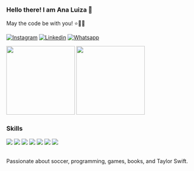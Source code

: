 ### Hello there! I am Ana Luiza 👋
May the code be with you! ⭐👩‍💻

[![Instagram](https://img.shields.io/badge/Instagram-E4405F?style=for-the-badge&logo=instagram&logoColor=white)](https://www.instagram.com/analuizalemos/)
[![Linkedin](https://img.shields.io/badge/LinkedIn-0077B5?style=for-the-badge&logo=linkedin&logoColor=white)](https://www.linkedin.com/in/ana-luiza-lemos-58485b25b/)
[![Whatsapp](https://img.shields.io/badge/WhatsApp-25D366?style=for-the-badge&logo=whatsapp&logoColor=white)](https://wa.me/5561999490666)

<div>
    <img height="180em" src=https://github-readme-stats.vercel.app/api?username=analuizalemos&theme=dark&show_icons=true>
    <img height="180em" src=https://github-readme-stats.vercel.app/api/top-langs/?username=analuizalemos&theme=dark&layout=compact>
</div>

### Skills 

<div>
    <img src=https://img.shields.io/badge/Python-14354C?style=for-the-badge&logo=python&logoColor=white>
    <img src=https://img.shields.io/badge/HTML5-E34F26?style=for-the-badge&logo=html5&logoColor=white>
    <img src=https://img.shields.io/badge/CSS3-1572B6?style=for-the-badge&logo=css3&logoColor=white>
    <img src=https://img.shields.io/badge/Java-ED8B00?style=for-the-badge&logo=openjdk&logoColor=white>
    <img src=https://img.shields.io/badge/JavaScript-323330?style=for-the-badge&logo=javascript&logoColor=F7DF1E>
    <img src=https://img.shields.io/badge/PHP-777BB4?style=for-the-badge&logo=php&logoColor=white>
    <img src=https://img.shields.io/badge/MySQL-005C84?style=for-the-badge&logo=mysql&logoColor=white>
</div>
<br>

Passionate about soccer, programming, games, books, and Taylor Swift.




